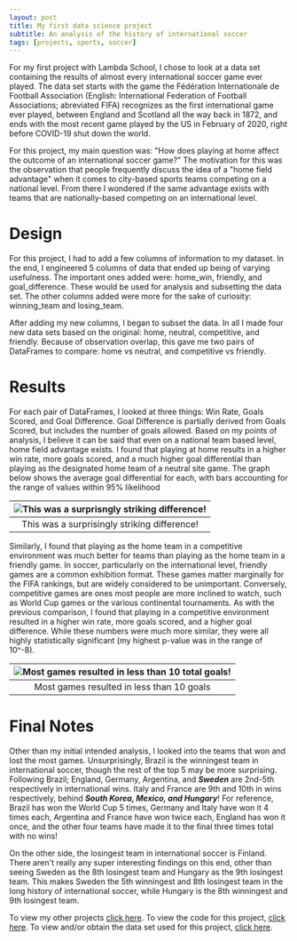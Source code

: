 ```yaml
---
layout: post
title: My first data science project
subtitle: An analysis of the history of international soccer
tags: [projects, sports, soccer]
---
```

For my first project with Lambda School, I chose to look at a data set containing the results of almost every international soccer game ever played. The data set starts with the game the Fédération Internationale de Football Association (English: International Federation of Football Associations; abreviated FIFA) recognizes as the first international game ever played, between England and Scotland all the way back in 1872, and ends with the most recent game played by the US in February of 2020, right before COVID-19 shut down the world.

For this project, my main question was: "How does playing at home affect the outcome of an international soccer game?" The motivation for this was the observation that people frequently discuss the idea of a "home field advantage" when it comes to city-based sports teams competing on a national level. From there I wondered if the same advantage exists with teams that are nationally-based competing on an international level.

# Design

For this project, I had to add a few columns of information to my dataset. In the end, I engineered 5 columns of data that ended up being of varying usefulness. The important ones added were: home_win, friendly, and goal_difference. These would be used for analysis and subsetting the data set. The other columns added were more for the sake of curiosity: winning_team and losing_team. 

After adding my new columns, I began to subset the data. In all I made four new data sets based on the original: home, neutral, competitive, and friendly. Because of observation overlap, this gave me two pairs of DataFrames to compare: home vs neutral, and competitive vs friendly. 

# Results

For each pair of DataFrames, I looked at three things: Win Rate, Goals Scored, and Goal Difference. Goal Difference is partially derived from Goals Scored, but includes the number of goals allowed. Based on my points of analysis, I believe it can be said that even on a national team based level, home field advantage exists. I found that playing at home results in a higher win rate, more goals scored, and a much higher goal differential than playing as the designated home team of a neutral site game. The graph below shows the average goal differential for each, with bars accounting for the range of values within 95% likelihood

|![This was a surprisngly striking difference!](http://tristanbrownds.com/assets/img/Home%20vs%20Neutral%20Goal%20Differential.png)|
|:--:|
|This was a surprisingly striking difference!|

Similarly, I found that playing as the home team in a competitive environment was much better for teams than playing as the home team in a friendly game. In soccer, particularly on the international level, friendly games are a common exhibition format. These games matter marginally for the FIFA rankings, but are widely considered to be unimportant. Conversely, competitive games are ones most people are more inclined to watch, such as World Cup games or the various continental tournaments. As with the previous comparison, I found that playing in a competitive environment resulted in a higher win rate, more goals scored, and a higher goal difference. While these numbers were much more similar, they were all highly statistically significant (my highest p-value was in the range of 10^-8).

|![Most games resulted in less than 10 total goals!](http://tristanbrownds.com/assets/img/Goals%20Scored%20vs%20Goals%20Allowed%20Competitive%20vs%20Friendly.png)|
|:--:|
|Most games resulted in less than 10 goals|



# Final Notes

Other than my initial intended analysis, I looked into the teams that won and lost the most games. Unsurprisingly, Brazil is the winningest team in international soccer, though the rest of the top 5 may be more surprising. Following Brazil; England, Germany, Argentina, and **_Sweden_** are 2nd-5th respectively in international wins. Italy and France are 9th and 10th in wins respectively, behind **_South Korea, Mexico, and Hungary_**! For reference, Brazil has won the World Cup 5 times, Germany and Italy have won it 4 times each, Argentina and France have won twice each, England has won it once, and the other four teams have made it to the final three times total with no wins!


On the other side, the losingest team in international soccer is Finland. There aren't really any super interesting findings on this end, other than seeing Sweden as the 8th losingest team and Hungary as the 9th losingest team. This makes Sweden the 5th winningest and 8th losingest team in the long history of international soccer, while Hungary is the 8th winningest and 9th losingest team.

To view my other projects [click here](http://tristanbrownds.com/myprojects/). To view the code for this project, [click here](https://github.com/Tristan-Brown1096/DS18_Unit_1_Build_Week_Project/blob/master/unit_1_build_week_project.ipynb). To view and/or obtain the data set used for this project, [click here](https://www.kaggle.com/martj42/international-football-results-from-1872-to-2017).
